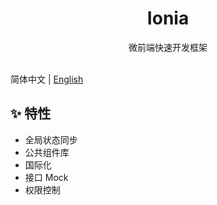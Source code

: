 <h1 align="center">Ionia</h1>

<div align="center">
微前端快速开发框架
</div>
<br/>

简体中文 | [English](./README.md)

## ✨ 特性

- 全局状态同步
- 公共组件库
- 国际化
- 接口 Mock
- 权限控制
